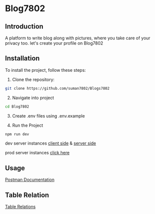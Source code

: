 # Blog7802

## Introduction

A platform to write blog along with pictures, where you take care of your privacy too. let's create your profile on Blog7802

## Installation

To install the project, follow these steps:

1. Clone the repository:

```bash
git clone https://github.com/suman7802/Blogs7802
```

2. Navigate into project

```bash
cd Blog7802
```

3. Create .env files using .env.example

4. Run the Project

```bash
npm run dev
```

dev server instances
[client side](http://localhost:5173) &
[server side](http://localhost:8000)

prod server instances
[click here](http://localhost:8000)

## Usage

[Postman Documentation](https://documenter.getpostman.com/view/27265804/2sA3Bt18pf)

## Table Relation

[Table Relations](https://dbdiagram.io/d/662a4b0c03593b6b61f4819f)
